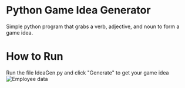 # Python Game Idea Generator
Simple python program that grabs a verb, adjective, and noun to form a game idea.

# How to Run
Run the file IdeaGen.py and click "Generate" to get your game idea
![Employee data](/repository/assets/IdeaGenerator.png?raw=true "Employee Data title")